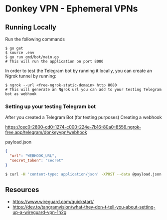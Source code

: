 Donkey VPN - Ephemeral VPNs
===

## Running Locally
Run the following commands
```
$ go get
$ source .env
$ go run cmd/bot/main.go
# This will run the application on port 8080
```

In order to test the Telegram bot by running it locally, you can create an Ngrok tunnel by running:

```
$ ngrok --url <free-ngrok-static-domain> http 8080
# This will generate an Ngrok url you can add to your testing Telegram bot as webhook
```

### Setting up your testing Telegram bot
After you created a Telegram Bot (for testing purposes)
Creating a webhook

https://cec0-2800-cd0-1274-c000-224e-7b16-80a0-8556.ngrok-free.app/telegram/donkeyvpn/webhook


payload.json
```json
{
  "url": "WEBHOOK_URL",
  "secret_token": "secret"
}
```

```sh
$ curl -H 'content-type: application/json' -XPOST --data @payload.json -sS https://api.telegram.org/bot${TELEGRAM_BOT_API_TOKEN}/setWebhook
```


## Resources
- https://www.wireguard.com/quickstart/
- https://dev.to/tangramvision/what-they-don-t-tell-you-about-setting-up-a-wireguard-vpn-1h2g

